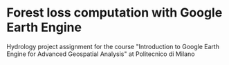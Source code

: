 # Forest loss computation with Google Earth Engine

Hydrology project assignment for the course "Introduction to Google Earth Engine for Advanced Geospatial Analysis" at Politecnico di Milano
